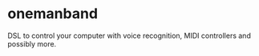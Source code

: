 # onemanband
DSL to control your computer with voice recognition, MIDI controllers and possibly more.
